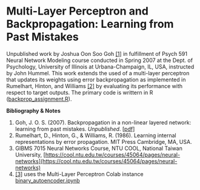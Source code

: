 # Multi-Layer Perceptron and Backpropagation: Learning from Past Mistakes
Unpublished work by Joshua Oon Soo Goh [\[1\]](#1) in fulfillment of Psych 591 Neural Network Modeling course conducted in Spring 2007 at the Dept. of Psychology, University of Illinois at Urbana-Champaign, IL, USA, instructed by John Hummel. This work extends the used of a multi-layer perceptron that updates its weights using error backpropagation as implemented in Rumelhart, Hinton, and Williams [\[2\]](#2) by evaluating its performance with respect to target outputs. The primary code is writtern in R ([backprop_assignment.R](~/code/backprop_assignment.R)).

**Bibliography & Notes**<br>
1. <a id="1">Goh, J. O. S. (2007). Backpropagation in a non-linear layered network: learning from past mistakes. *Unpublished*. [\[pdf\]](~/manuscript/Backprop-joshgoh.pdf)
2. <a id="2">Rumelhart, D., Hinton, G., & Williams, R. (1986). Learning internal representations by error propagation. MIT Press Cambridge, MA, USA.
3. <a id="3">GIBMS 7015 Neural Networks Course, NTU COOL, National Taiwan University, [https://cool.ntu.edu.tw/courses/45064/pages/neural-networks](https://cool.ntu.edu.tw/courses/45064/pages/neural-networks)
4. [\[3\]](#3) uses the Multi-Layer Perceptron Colab instance [binary_autoencoder.ipynb](~/code/multi_layer_perceptron.ipynb)